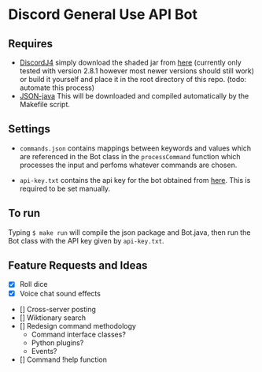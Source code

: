 # Discord General Use API Bot

## Requires
   - [DiscordJ4](https://github.com/austinv11/Discord4J) simply download the shaded jar from [here](https://austinv11.github.io/Discord4J/downloads.html) (currently only tested with version 2.8.1 however most newer versions should still work) or build it yourself and place it in the root directory of this repo. (todo: automate this process)
   - [JSON-java](https://github.com/stleary/JSON-java) This will be downloaded and compiled automatically by the Makefile script.

## Settings

   - `commands.json` contains mappings between keywords and values which are referenced in the Bot class in the `processCommand` function which processes the input and perfoms whatever commands are chosen.

   - `api-key.txt` contains the api key for the bot obtained from [here](https://discordapp.com/developers/applications/me). This is required to be set manually. 

## To run

Typing ```$ make run``` will compile the json package and Bot.java, then run the Bot class with the API key given by `api-key.txt`.

## Feature Requests and Ideas

   - [x] Roll dice
   - [x] Voice chat sound effects
   - [] Cross-server posting
   - [] Wiktionary search
   - [] Redesign command methodology
      - Command interface classes?
      - Python plugins?
      - Events?
   - [] Command !help function